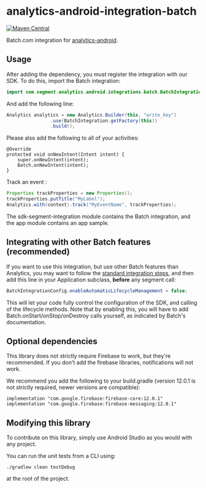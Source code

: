 analytics-android-integration-batch
======================================

[![Maven Central](https://maven-badges.herokuapp.com/maven-central/com.batch.android/sdk-segment-integration/badge.svg)](https://maven-badges.herokuapp.com/maven-central/com.batch.android/sdk-segment-integration)

Batch.com integration for [analytics-android](https://github.com/segmentio/analytics-android).

## Usage

After adding the dependency, you must register the integration with our SDK. To do this, import the Batch integration:


```java
import com.segment.analytics.android.integrations.batch.BatchIntegration;
```

And add the following line:

```java
Analytics analytics = new Analytics.Builder(this, "write_key")
                .use(BatchIntegration.getFactory(this))
                .build();
```

Please also add the following to all of your activities:

```
@Override
protected void onNewIntent(Intent intent) {
    super.onNewIntent(intent);
    Batch.onNewIntent(intent);
}
```

Track an event :

```java
Properties trackProperties = new Properties();
trackProperties.putTitle("MyLabel");
Analytics.with(context).track("MyEventName", trackProperties);
```

The sdk-segment-integration module contains the Batch integration, and the app module contains an app sample.

## Integrating with other Batch features (recommended)

If you want to use this integration, but use other Batch features than Analytics, you may want to follow the [standard integration steps](https://batch.com/doc/android/sdk-integration/initial-setup.html), and then add this line in your Application subclass, **before** any segment call:

```java
BatchIntegrationConfig.enableAutomaticLifecycleManagement = false;
```

This will let your code fully control the configuration of the SDK, and calling of the lifecycle methods. Note that by enabling this, you will have to add Batch.onStart/onStop/onDestroy calls yourself, as indicated by Batch's documentation.

## Optional dependencies

This library does not strictly require Firebase to work, but they're recommended. If you don't add the firebase libraries, notifications will not work.  

We recommend you add the following to your build.gradle (version 12.0.1 is not strictly required, newer versions are compatible):  

```
implementation "com.google.firebase:firebase-core:12.0.1"
implementation "com.google.firebase:firebase-messaging:12.0.1"
```

## Modifying this library

To contribute on this library, simply use Android Studio as you would with any project.

You can run the unit tests from a CLI using:  
```
./gradlew clean testDebug
``` 
at the root of the project.
